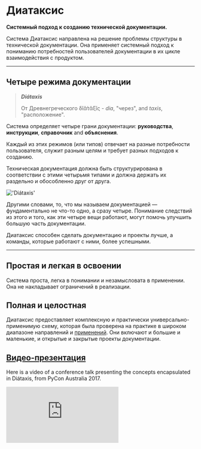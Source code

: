 Диатаксис
==================

**Системный подход к созданию технической документации.**

Система Диатаксис направлена на решение проблемы структуры в технической документации. Она применяет системный подход к пониманию потребностей пользователей документации в их цикле взаимодействия с продуктом.

* * * * *

Четыре режима документации
---------------------------

> ***Diátaxis***
>
> От Древнегреческого  δῐᾰ́τᾰξῐς - *dia*, "через", and *taxis*,
> "расположение".

Система определяет четыре грани документации:  **руководства**,
**инструкции**, **справочник** and **объяснения**.

Каждый из этих режимов (или типов) отвечает на разные потребности пользователя, служит разным целям и требует разных подходов к созданию.

Техническая документация должна быть структурирована в соответствии с этими четырьмя типами и должна держать их раздельно и обособленно друг от друга.

!['Diátaxis'](/images/diataxis.png)

Другими словами, то, что мы называем документацией — фундаментально не что-то одно, а сразу четыре. Понимание следствий из этого и того, как эти четыре вещи работают, могут помочь улучшить большую часть документации.

Диатаксис способен сделать документацию и проекты лучше, а команды, которые работают с ними, более успешными.

* * * * *

Простая и легкая в освоении
-------------------------------

Система проста, легка в понимании и незамысловата в применении. Она не накладывает ограничений в реализации.

Полная и целостная
--------------------------

Диатаксис предоставляет комплексную и практически универсально-применимую схему, которая была проверена на практике в широком диапазоне направлений и [применений](adoption.md). Они включают и большие и маленькие, и открытые и закрытые проекты документации.

[Видео-презентация](https://www.youtube.com/watch?v=t4vKPhjcMZg)
------------------

Here is a video of a conference talk presenting the concepts
encapsulated in Diátaxis, from PyCon Australia 2017.

<div class="embed-responsive embed-responsive-16by9">
    <iframe class="embed-responsive-item" src="https://www.youtube.com/embed/t4vKPhjcMZg" frameborder="0" allow="accelerometer; autoplay; encrypted-media; gyroscope; picture-in-picture" allowfullscreen></iframe>
</div>

